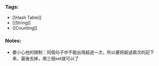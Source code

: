 ### Tags:
- [[Hash Table]]
- [[String]]
- [[Counting]]
### Notes:
- 要小心他的限制：同個句子中不能出現超過一次，所以要把超過兩次的記下來，最後去掉，用三個set就可以了